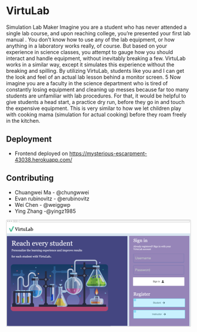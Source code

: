 # VirtuLab
Simulation Lab Maker
Imagine you are a student who has never attended a single lab course, and upon reaching college, you’re
presented your first lab manual . You don’t know how to use any of the lab equipment, or how anything in a
laboratory works really, of course. But based on your experience in science classes, you attempt to gauge how
you should interact and handle equipment, without inevitably breaking a few. VirtuLab works in a similar way,
except it simulates this experience without the breaking and spilling. By utilizing VirtuLab, students like you
and I can get the look and feel of an actual lab lesson behind a monitor screen.
5
Now imagine you are a faculty in the science department who is tired of constantly losing equipment and
cleaning up messes because far too many students are unfamiliar with lab procedures. For that, it would be
helpful to give students a head start, a practice dry run, before they go in and touch the expensive equipment.
This is very similar to how we let children play with cooking mama (simulation for actual cooking) before they
roam freely in the kitchen. 


## Deployment

* Frontend deployed on https://mysterious-escarpment-43038.herokuapp.com/

## Contributing

* Chuangwei Ma - @chungwwei
* Evan rubinovitz - @erubinovitz
* Wei Chen - @weiggwp
* Ying Zhang -@yingz1985

![Main Page](https://github.com/weiggwp/VirtuLab/blob/master/Screen%20Shot%202019-10-22%20at%2010.58.53%20AM.png) 

